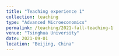 ```yaml
---
title: "Teaching experience 1"
collection: teaching
type: "Advanced Microeconomics"
permalink: /teaching/2021-fall-teaching-1
venue: "Tsinghua University"
date: 2021-09-01
location: "Beijing, China"
---
```

